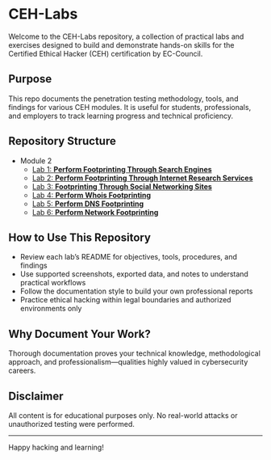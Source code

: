 # CEH-Labs

Welcome to the CEH-Labs repository, a collection of practical labs and exercises designed to build and demonstrate hands-on skills for the Certified Ethical Hacker (CEH) certification by EC-Council.

## Purpose

This repo documents the penetration testing methodology, tools, and findings for various CEH modules. It is useful for students, professionals, and employers to track learning progress and technical proficiency.

## Repository Structure

- Module 2
  - [Lab 1: **Perform Footprinting Through Search Engines** ](Module02-Footprinting_and_Reconnaissance/Lab1/README.md)
  - [Lab 2: **Perform Footprinting Through Internet Research Services**](Module02-Footprinting_and_Reconnaissance/Lab2/README.md)
  - [Lab 3: **Footprinting Through Social Networking Sites**](Module02-Footprinting_and_Reconnaissance/Lab3/README.md)
  - [Lab 4: **Perform Whois Footprinting**](Module02-Footprinting_and_Reconnaissance/Lab4/README.md)
  - [Lab 5: **Perform DNS Footprinting**](Module02-Footprinting_and_Reconnaissance/Lab5/README.md)
  - [Lab 6: **Perform Network Footprinting**](Module02-Footprinting_and_Reconnaissance/Lab6/README.md)

## How to Use This Repository

- Review each lab’s README for objectives, tools, procedures, and findings
- Use supported screenshots, exported data, and notes to understand practical workflows
- Follow the documentation style to build your own professional reports
- Practice ethical hacking within legal boundaries and authorized environments only

## Why Document Your Work?

Thorough documentation proves your technical knowledge, methodological approach, and professionalism—qualities highly valued in cybersecurity careers.

## Disclaimer

All content is for educational purposes only. No real-world attacks or unauthorized testing were performed.

---

Happy hacking and learning!
